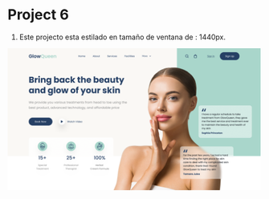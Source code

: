 # Project 6
1. Este projecto esta estilado en tamaño de ventana de : 1440px.

![Spa & Beauty](Reference.png)